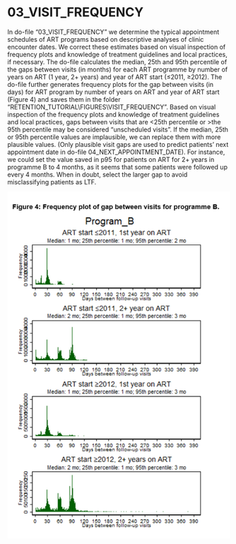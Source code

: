 # 03_VISIT_FREQUENCY
In do-file “03_VISIT_FREQUENCY” we determine the typical appointment schedules of ART programs based on descriptive analyses of clinic encounter dates. We correct these estimates based on visual inspection of frequency plots and knowledge of treatment guidelines and local practices, if necessary. 
The do-file calculates the median, 25th and 95th percentile of the gaps between visits (in months) for each ART programme by number of years on ART (1 year, 2+ years) and year of ART start (≤2011, ≥2012). The do-file further generates frequency plots for the gap between visits (in days) for ART program by number of years on ART and year of ART start (Figure 4) and saves them in the folder “RETENTION_TUTORIAL\FIGURES\VISIT_FREQUENCY”. 
Based on visual inspection of the frequency plots and knowledge of treatment guidelines and local practices, gaps between visits that are <25th percentile or >the 95th percentile may be considered “unscheduled visits”. If the median, 25th or 95th percentile values are implausible, we can replace them with more plausible values. (Only plausible visit gaps are used to predict patients’ next appointment date in do-file 04_NEXT_APPOINTMENT_DATE). For instance, we could set the value saved in p95 for patients on ART for 2+ years in programme B to 4 months, as it seems that some patients were followed up every 4 months. When in doubt, select the larger gap to avoid misclassifying patients as LTF. 

![Figure 4](Images/Figure4.png)

